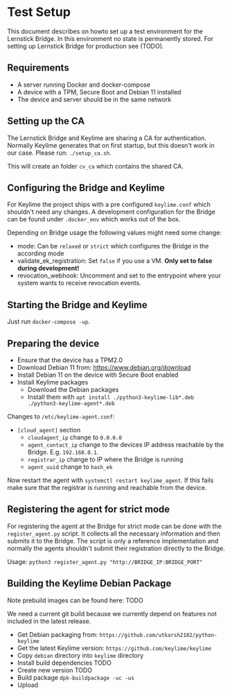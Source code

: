 # Test Setup
This document describes on howto set up a test environment for the Lernstick Bridge. In this environment no state is 
permanently stored. For setting up Lernstick Bridge for production see  (TODO).

## Requirements
 * A server running Docker and docker-compose
 * A device with a TPM, Secure Boot and Debian 11 installed
 * The device and server should be in the same network

## Setting up the CA
The Lernstick Bridge and Keylime are sharing a CA for authentication. Normally Keylime generates that on first startup,
but this doesn't work in our case. Please run: `./setup_ca.sh`.

This will create an folder `cv_ca` which contains the shared CA.

## Configuring the Bridge and Keylime
For Keylime the project ships with a pre configured `keylime.conf` which shouldn't need any changes.
A development configuration for the Bridge can be found under `.docker_env` which works out of the box.

Depending on Bridge usage the following values might need some change:

* mode: Can be `relaxed` or `strict` which configures the Bridge in the according mode
* validate_ek_registration: Set `false` if you use a VM. **Only set to false during development!**
* revocation_webhook: Uncomment and set to the entrypoint where your system wants to receive revocation events.

## Starting the Bridge and Keylime
Just run `docker-compose -up`.

## Preparing the device
 * Ensure that the device has a TPM2.0
 * Download Debian 11 from: https://www.debian.org/download
 * Install Debian 11 on the device with Secure Boot enabled 
 * Install Keylime packages
   * Download the Debian packages 
   * Install them with `apt install ./python3-keylime-lib*.deb ./python3-keylime-agent*.deb`

Changes to `/etc/keylime-agent.conf`:

 * `[cloud_agent]` section
   * `cloudagent_ip` change to `0.0.0.0`
   * `agent_contact_ip` change to the devices IP address reachable by the Bridge. E.g. `192.168.0.1`.
   * `registrar_ip` change to IP where the Bridge is running
   * `agent_uuid` change to `hash_ek`

Now restart the agent with `systemctl restart keylime_agent`.
If this fails make sure that the registrar is running and reachable from the device.

## Registering the agent for strict mode
For registering the agent at the Bridge for strict mode can be done with the `register_agent.py` script.
It collects all the necessary information and then submits it to the Bridge.
The script is only a reference implementation and normally the agents shouldn't submit their registration directly to
the Bridge.

Usage: `python3 register_agent.py "http://BRIDGE_IP:BRIDGE_PORT"`

## Building the Keylime Debian Package
Note prebuild images can be found here: TODO

We need a current git build because we currently depend on features not included in the latest release.

* Get Debian packaging from: `https://github.com/utkarsh2102/python-keylime`
* Get the latest Keylime version: `https://github.com/keylime/keylime`
* Copy `debian` directory into `keylime` directory
* Install build dependencies TODO
* Create new version TODO
* Build package `dpk-buildpackage -uc -us`
* Upload